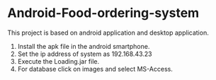 # Android-Food-ordering-system
This project is based on android application and desktop application.
1. Install the apk file in  the android smartphone.
2. Set the ip address of system as 192.168.43.23
3. Execute the Loading.jar file.
4. For database click on images and select MS-Access.
